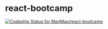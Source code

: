 # react-bootcamp

[ ![Codeship Status for MariMax/react-bootcamp](https://app.codeship.com/projects/a9fb8a10-8e89-0134-95af-1aa5e186178e/status?branch=master)](https://app.codeship.com/projects/185289)
